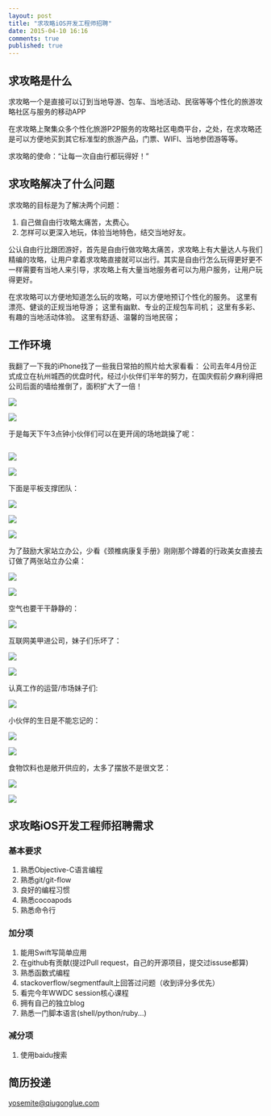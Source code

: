 ```yaml
---
layout: post
title: "求攻略iOS开发工程师招聘"
date: 2015-04-10 16:16
comments: true
published: true
---
```


## 求攻略是什么

求攻略一个是直接可以订到当地导游、包车、当地活动、民宿等等个性化的旅游攻略社区与服务的移动APP

在求攻略上聚集众多个性化旅游P2P服务的攻略社区电商平台，之处，在求攻略还是可以方便地买到其它标准型的旅游产品，门票、WIFI、当地参团游等等。

求攻略的使命：“让每一次自由行都玩得好！”

## 求攻略解决了什么问题

求攻略的目标是为了解决两个问题：
1. 自己做自由行攻略太痛苦，太费心。
2. 怎样可以更深入地玩，体验当地特色，结交当地好友。


公认自由行比跟团游好，首先是自由行做攻略太痛苦，求攻略上有大量达人与我们精编的攻略，让用户拿着求攻略直接就可以出行。其实是自由行怎么玩得更好更不一样需要有当地人来引导，求攻略上有大量当地服务者可以为用户服务，让用户玩得更好。

在求攻略可以方便地知道怎么玩的攻略，可以方便地预订个性化的服务。
这里有漂亮、健谈的正规当地导游；
这里有幽默、专业的正规包车司机；
这里有多彩、有趣的当地活动体验。
这里有舒适、温馨的当地民宿；

## 工作环境
我翻了一下我的iPhone找了一些我日常拍的照片给大家看看：
公司去年4月份正式成立在杭州城西的优盘时代，经过小伙伴们半年的努力，在国庆假前夕麻利得把公司后面的墙给推倒了，面积扩大了一倍！

![][image-1]

![][image-2]

于是每天下午3点钟小伙伴们可以在更开阔的场地跳操了呢：

![]()

![][image-4]

![][image-5]

下面是平板支撑团队：

![][image-6]

![][image-7]

![][image-8]

为了鼓励大家站立办公，少看《颈椎病康复手册》刚刚那个蹲着的行政美女直接去订做了两张站立办公桌：

![][image-9]

![][image-10]

空气也要干干静静的：

![][image-11]

互联网美甲进公司，妹子们乐坏了：

![][image-12]

![][image-13]

认真工作的运营/市场妹子们:

![][image-14]

小伙伴的生日是不能忘记的：

![][image-15]

![][image-16]

食物饮料也是敞开供应的，太多了摆放不是很文艺：

![][image-17]

![][image-18]

## 求攻略iOS开发工程师招聘需求

### 基本要求
1. 熟悉Objective-C语言编程
2. 熟悉git/git-flow
3. 良好的编程习惯
4. 熟悉cocoapods
5. 熟悉命令行

### 加分项

1. 能用Swift写简单应用
2. 在github有贡献(提过Pull request，自己的开源项目，提交过issuse都算)
3. 熟悉函数式编程
4. stackoverflow/segmentfault上回答过问题（收到评分多优先）
5. 看完今年WWDC session核心课程
6. 拥有自己的独立blog
7. 熟悉一门脚本语言(shell/python/ruby...)

### 减分项
1. 使用baidu搜索

## 简历投递
yosemite@qiugonglue.com

[image-1]:	https://pic.yupoo.com/agassi/EyUMEHHX/medish.jpg
[image-2]:	https://pic.yupoo.com/agassi/EyUMv5oJ/medish.jpg
[image-4]:	https://pic.yupoo.com/agassi/EyURdp7D/medish.jpg
[image-5]:	https://pic.yupoo.com/agassi/EyUMBdgC/medish.jpg
[image-6]:	https://pic.yupoo.com/agassi/EyUMWM8W/medish.jpg
[image-7]:	https://pic.yupoo.com/agassi/EyUMMS4R/medish.jpg
[image-8]:	https://pic.yupoo.com/agassi/EyUNwCZM/medish.jpg
[image-9]:	https://pic.yupoo.com/agassi/EyUNy8Xa/medish.jpg
[image-10]:	https://pic.yupoo.com/agassi/EyUNESkK/medish.jpg
[image-11]:	https://pic.yupoo.com/agassi/EyUNIlAN/medish.jpg
[image-12]:	https://pic.yupoo.com/agassi/EyUN57eB/medish.jpg
[image-13]:	https://pic.yupoo.com/agassi/EyUN2dXF/medish.jpg
[image-14]:	https://pic.yupoo.com/agassi/EyUMYdAR/medish.jpg
[image-15]:	https://pic.yupoo.com/agassi/EyUMzdud/medish.jpg
[image-16]:	https://pic.yupoo.com/agassi/EyUMrsMA/medish.jpg
[image-17]:	https://pic.yupoo.com/agassi/EyUMRZcs/medish.jpg
[image-18]:	https://pic.yupoo.com/agassi/EyUMPl5y/medish.jpg
